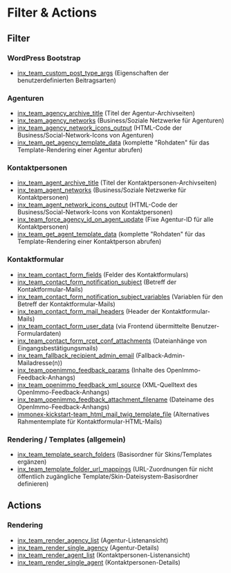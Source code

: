 # Filter & Actions

## Filter

### WordPress Bootstrap

- [inx_team_custom_post_type_args](filter-inx-team-custom-post-type-args) (Eigenschaften der benutzerdefinierten Beitragsarten)

### Agenturen

- [inx_team_agency_archive_title](filter-inx-team-agency-archive-title) (Titel der Agentur-Archivseiten)
- [inx_team_agency_networks](filter-inx-team-agency-networks) (Business/Soziale Netzwerke für Agenturen)
- [inx_team_agency_network_icons_output](filter-inx-team-agency-network-icons-output) (HTML-Code der Business/Social-Network-Icons von Agenturen)
- [inx_team_get_agency_template_data](filter-inx-team-get-agency-template-data) (komplette "Rohdaten" für das Template-Rendering einer Agentur abrufen)

### Kontaktpersonen

- [inx_team_agent_archive_title](filter-inx-team-agent-archive-title) (Titel der Kontaktpersonen-Archivseiten)
- [inx_team_agent_networks](filter-inx-team-agent-networks) (Business/Soziale Netzwerke für Kontaktpersonen)
- [inx_team_agent_network_icons_output](filter-inx-team-agent-network-icons-output) (HTML-Code der Business/Social-Network-Icons von Kontaktpersonen)
- [inx_team_force_agency_id_on_agent_update](filter-inx-team-force-agency-id-on-agent-update) (Fixe Agentur-ID für alle Kontaktpersonen)
- [inx_team_get_agent_template_data](filter-inx-team-get-agent-template-data) (komplette "Rohdaten" für das Template-Rendering einer Kontaktperson abrufen)

### Kontaktformular

- [inx_team_contact_form_fields](filter-inx-team-contact-form-fields) (Felder des Kontaktformulars)
- [inx_team_contact_form_notification_subject](filter-inx-team-contact-form-notification-subject) (Betreff der Kontaktformular-Mails)
- [inx_team_contact_form_notification_subject_variables](filter-inx-team-contact-form-notification-subject-variables) (Variablen für den Betreff der Kontaktformular-Mails)
- [inx_team_contact_form_mail_headers](filter-inx-team-contact-form-mail-headers) (Header der Kontaktformular-Mails)
- [inx_team_contact_form_user_data](filter-inx-team-contact-form-user-data) (via Frontend übermittelte Benutzer-Formulardaten)
- [inx_team_contact_form_rcpt_conf_attachments](filter-inx-team-contact-form-rcpt-conf-attachments) (Dateianhänge von Eingangsbestätigungsmails)
- [inx_team_fallback_recipient_admin_email](filter-inx-team-fallback-recipient-admin-email) (Fallback-Admin-Mailadresse(n))
- [inx_team_openimmo_feedback_params](filter-inx-team-openimmo-feedback-params) (Inhalte des OpenImmo-Feedback-Anhangs)
- [inx_team_openimmo_feedback_xml_source](filter-inx-team-openimmo-feedback-xml-source) (XML-Quelltext des OpenImmo-Feedback-Anhangs)
- [inx_team_openimmo_feedback_attachment_filename](filter-inx-team-openimmo-feedback-attachment-filename) (Dateiname des OpenImmo-Feedback-Anhangs)
- [immonex-kickstart-team_html_mail_twig_template_file](immonex-kickstart-team-html-mail-twig-template-file) (Alternatives Rahmentemplate für Kontaktformular-HTML-Mails)

### Rendering / Templates (allgemein)

- [inx_team_template_search_folders](filter-inx-team-template-search-folders) (Basisordner für Skins/Templates ergänzen)
- [inx_team_template_folder_url_mappings](filter-inx-team-template-folder-url-mappings) (URL-Zuordnungen für nicht öffentlich zugängliche Template/Skin-Dateisystem-Basisordner definieren)

## Actions

### Rendering

- [inx_team_render_agency_list](action-inx-team-render-agency-list) (Agentur-Listenansicht)
- [inx_team_render_single_agency](action-inx-team-render-single-agency) (Agentur-Details)
- [inx_team_render_agent_list](action-inx-team-render-agent-list) (Kontaktpersonen-Listenansicht)
- [inx_team_render_single_agent](action-inx-team-render-single-agent) (Kontaktpersonen-Details)